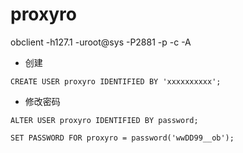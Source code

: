 # proxyro 

obclient -h127.1 -uroot@sys -P2881 -p -c -A

- 创建
```shell
CREATE USER proxyro IDENTIFIED BY 'xxxxxxxxxx';
```


- 修改密码
```shell
ALTER USER proxyro IDENTIFIED BY password;

SET PASSWORD FOR proxyro = password('wwDD99__ob');
```
